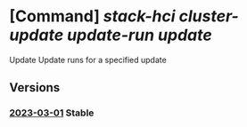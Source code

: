 # [Command] _stack-hci cluster-update update-run update_

Update Update runs for a specified update

## Versions

### [2023-03-01](/Resources/mgmt-plane/L3N1YnNjcmlwdGlvbnMve30vcmVzb3VyY2Vncm91cHMve30vcHJvdmlkZXJzL21pY3Jvc29mdC5henVyZXN0YWNraGNpL2NsdXN0ZXJzL3t9L3VwZGF0ZXMve30vdXBkYXRlcnVucy97fQ==/2023-03-01.xml) **Stable**

<!-- mgmt-plane /subscriptions/{}/resourcegroups/{}/providers/microsoft.azurestackhci/clusters/{}/updates/{}/updateruns/{} 2023-03-01 -->
